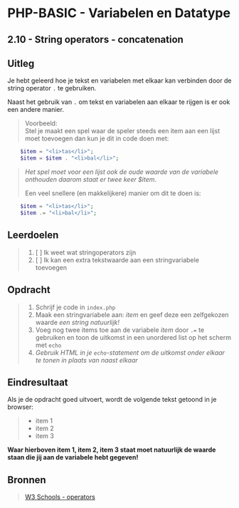 # PHP-BASIC - Variabelen en Datatype

## 2.10 - String operators - concatenation

## Uitleg

Je hebt geleerd hoe je tekst en variabelen met elkaar kan verbinden door de string operator `.` te gebruiken.

Naast het gebruik van `.` om tekst en variabelen aan elkaar te rijgen is er ook een andere manier.

>Voorbeeld:  
Stel je maakt een spel waar de speler steeds een item aan een lijst moet toevoegen dan kun je dit in code doen met:

```php
    $item = "<li>tas</li>";
    $item = $item . "<li>bal</li>";
```

>_Het spel moet voor een lijst ook de oude waarde van de variabele onthouden daarom staat er twee keer $item_.  
>
>Een veel snellere (en makkelijkere) manier om dit te doen is:

```php
    $item = "<li>tas</li>";
    $item .= "<li>bal</li>";
```
>
## Leerdoelen

>1. [ ] Ik weet wat stringoperators zijn
>2. [ ] Ik kan een extra tekstwaarde aan een stringvariabele toevoegen

## Opdracht

>1. Schrijf je code in `index.php`
>2. Maak een stringvariabele aan: _item_ en geef deze een zelfgekozen waarde _een string natuurlijk!_
>3. Voeg nog twee items toe aan de variabele _item_ door `.=` te gebruiken en toon de uitkomst in een unordered list op het scherm met `echo`
>4. _Gebruik HTML in je `echo`-statement om de uitkomst onder elkaar te tonen in plaats van naast elkaar_

## Eindresultaat

Als je de opdracht goed uitvoert, wordt de volgende tekst getoond in je browser:

>* item 1
>* item 2
>* item 3

__Waar hierboven item 1, item 2, item 3 staat moet natuurlijk de waarde staan die jij aan de variabele hebt gegeven!__

## Bronnen

>[W3 Schools - operators](https://www.w3schools.com/php/php_operators.asp)

<!--- ------------ DIT COMMENTAAR LATEN STAAN AUB ------------
------------------ ------------------------------ ------------
------------------ eagle ref:88708730
------------------ ------------------------------ ------------
------------------ DIT COMMENTAAR LATEN STAAN AUB -------- -->
